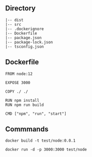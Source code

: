 ## Directory
```
|-- dist
|-- src
|-- .dockerignore
|-- Dockerfile
|-- package.json
|-- package-lock.json
|-- tsconfig.json
```


## Dockerfile
```
FROM node:12

EXPOSE 3000

COPY ./ ./

RUN npm install
RUN npm run build

CMD ["npm", "run", "start"]
```

## Commmands

```
docker build -t test/node:0.0.1
```

```
docker run -d -p 3000:3000 test/node
```